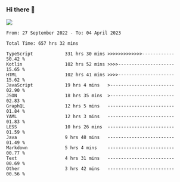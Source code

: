 ### Hi there 👋

<!--<a href="https://github.com/search?o=desc&q=author%3Abushiyi&s=committer-date&type=Commits">-->
<!--    <img align="center" height = "178" src="https://github-readme-stats.vercel.app/api?username=bushiyi&count_private=true&show_icons=true&theme=noctis_minimus&hide=contribs&include_all_commits=true" />-->
<!--</a>-->
<!--<a href="https://github.com/bushiyi?tab=repositories">-->
<!--    <img align="center" height = "178" src="https://github-readme-stats.vercel.app/api/top-langs/?username=bushiyi&count_private=true&theme=noctis_minimus" />-->
<!--</a>-->
 
<!-- [![Ashutosh's github activity graph](https://activity-graph.herokuapp.com/graph?username=bushiyi&theme=react&bg_color=1B2932&point=698B69&line=698B69)](https://github.com/ashutosh00710/github-readme-activity-graph)
 -->


![](https://raw.githubusercontent.com/bushiyi/bushiyi/master/assets/github-contribution-grid-snake.svg)

<!--START_SECTION:waka-->

```text
From: 27 September 2022 - To: 04 April 2023

Total Time: 657 hrs 32 mins

TypeScript            331 hrs 30 mins >>>>>>>>>>>>>------------   50.42 %
Kotlin                102 hrs 52 mins >>>>---------------------   15.65 %
HTML                  102 hrs 41 mins >>>>---------------------   15.62 %
JavaScript            19 hrs 4 mins   >------------------------   02.90 %
JSON                  18 hrs 35 mins  >------------------------   02.83 %
GraphQL               12 hrs 5 mins   -------------------------   01.84 %
YAML                  12 hrs 3 mins   -------------------------   01.83 %
LESS                  10 hrs 26 mins  -------------------------   01.59 %
Java                  9 hrs 48 mins   -------------------------   01.49 %
Markdown              5 hrs 4 mins    -------------------------   00.77 %
Text                  4 hrs 31 mins   -------------------------   00.69 %
Other                 3 hrs 42 mins   -------------------------   00.56 %
```

<!--END_SECTION:waka-->

